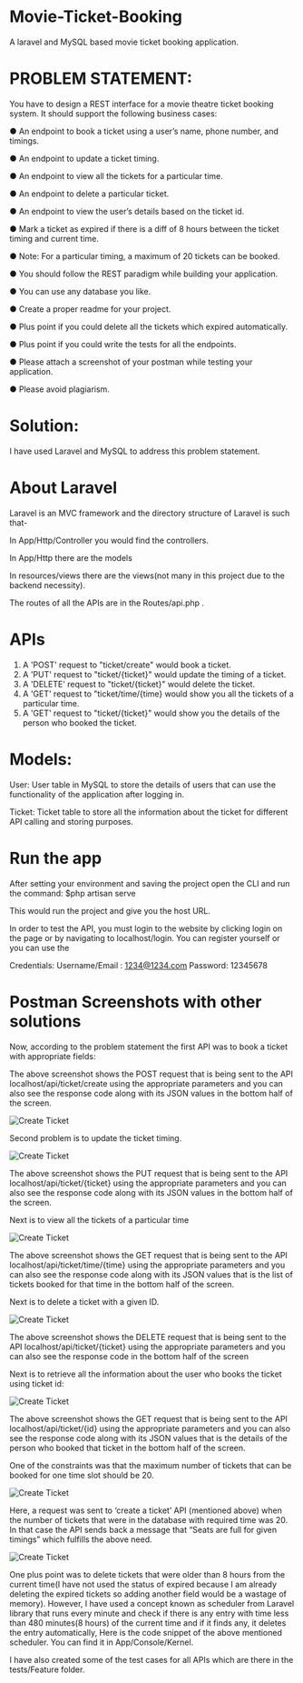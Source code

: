 # Movie-Ticket-Booking
A laravel and MySQL based movie ticket booking application.
# PROBLEM STATEMENT: 


You have to design a REST interface for a movie theatre ticket booking system. It should support the following business cases:

● An endpoint to book a ticket using a user’s name, phone number, and timings.

● An endpoint to update a ticket timing.

● An endpoint to view all the tickets for a particular time.

● An endpoint to delete a particular ticket.

● An endpoint to view the user’s details based on the ticket id.

● Mark a ticket as expired if there is a diff of 8 hours between the ticket timing and current time.

● Note: For a particular timing, a maximum of 20 tickets can be booked.

● You should follow the REST paradigm while building your application.

● You can use any database you like.

● Create a proper readme for your project.

● Plus point if you could delete all the tickets which expired automatically.

● Plus point if you could write the tests for all the endpoints.

● Please attach a screenshot of your postman while testing your application.

● Please avoid plagiarism.


# Solution:

I have used Laravel and MySQL to address this problem statement. 

# About Laravel

Laravel is an MVC framework and the directory structure of Laravel is such that-

In App/Http/Controller you would find the controllers.

In App/Http there are the models

In resources/views there are the views(not many in this project due to the backend necessity).

The routes of all the APIs are in the Routes/api.php .

# APIs

1. A 'POST' request to "ticket/create" would book a ticket.
2. A 'PUT' request to "ticket/{ticket}" would update the timing of a ticket.
3. A 'DELETE' request to "ticket/{ticket}" would delete the ticket.
4. A 'GET' request to "ticket/time/{time} would show you all the tickets of a particular time.
5. A 'GET' request to "ticket/{ticket}" would show you the details of the person who booked the ticket.

# Models:

User: User table in MySQL to store the details of users that can use the functionality of the application after logging in.

Ticket: Ticket table to store all the information about the ticket for different API calling and storing purposes.

# Run the app

After setting your environment and saving the project open the CLI and run the command:
$php artisan serve

This would run the project and give you the host URL.

In order to test the API, you must login to the website by clicking login on the page or by navigating to localhost/login. You can register yourself or you can use the 

Credentials:
	Username/Email : 1234@1234.com
    Password: 12345678

# Postman Screenshots with other solutions
Now, according to the problem statement the first API was to book a ticket with appropriate fields:



The above screenshot shows the POST request that is being sent to the API localhost/api/ticket/create  using the appropriate parameters and you can also see the response code along with its JSON values in the bottom half of the screen. 

<img src="https://github.com/shubhanshu29/Movie-Ticket-Booking/blob/master/Postman%20Screenshots/Screenshot%20(26).png" alt="Create Ticket">



Second problem is to update the ticket timing.

<img src="https://github.com/shubhanshu29/Movie-Ticket-Booking/blob/master/Postman%20Screenshots/Screenshot%20(30).png" alt="Create Ticket">

The above screenshot shows the PUT request that is being sent to the API localhost/api/ticket/{ticket}  using the appropriate parameters and you can also see the response code along with its JSON values in the bottom half of the screen. 



Next is to view all the tickets of a particular time

<img src="https://github.com/shubhanshu29/Movie-Ticket-Booking/blob/master/Postman%20Screenshots/Screenshot%20(31).png" alt="Create Ticket">


The above screenshot shows the GET request that is being sent to the API localhost/api/ticket/time/{time}  using the appropriate parameters and you can also see the response code along with its JSON values that is the list of tickets booked for that time in the bottom half of the screen. 




Next is to delete a ticket with a given ID.

<img src="https://github.com/shubhanshu29/Movie-Ticket-Booking/blob/master/Postman%20Screenshots/Screenshot%20(32).png" alt="Create Ticket">

The above screenshot shows the DELETE request that is being sent to the API localhost/api/ticket/{ticket}  using the appropriate parameters and you can also see the response code in the bottom half of the screen

Next is to retrieve all the information about the user who books the ticket using ticket id:

<img src="https://github.com/shubhanshu29/Movie-Ticket-Booking/blob/master/Postman%20Screenshots/Screenshot%20(33).png" alt="Create Ticket">

The above screenshot shows the GET request that is being sent to the API localhost/api/ticket/{id}  using the appropriate parameters and you can also see the response code along with its JSON values that is the details of the person who booked that ticket in the bottom half of the screen.

One of the constraints was that the maximum number of tickets that can be booked for one time slot should be 20.

<img src="https://github.com/shubhanshu29/Movie-Ticket-Booking/blob/master/Postman%20Screenshots/Screenshot%20(29).png" alt="Create Ticket">

Here, a request was sent to ‘create a ticket’ API (mentioned above) when the number of tickets that were in the database with required time was 20. In that case the API sends back a message that “Seats are full for given timings” which fulfills the above need.
	

<img src="https://github.com/shubhanshu29/Movie-Ticket-Booking/blob/master/Postman%20Screenshots/Screenshot%20(27).png" alt="Create Ticket">

One plus point was to delete tickets that were older than 8 hours from the current time(I have not used the status of expired because I am already deleting the expired tickets so adding another field would be a wastage of memory).  However, I have used a concept known as scheduler from Laravel library that runs every minute and check if there is any entry with time less than 480 minutes(8 hours) of the current time and if it finds any, it deletes the entry automatically, Here is the code snippet of the above mentioned scheduler. You can find it in App/Console/Kernel.




I have also created some of the test cases for all APIs which are there in the tests/Feature folder. 
